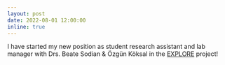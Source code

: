 ```yaml
---
layout: post
date: 2022-08-01 12:00:00
inline: true
---
```

I have started my new position as student research assistant and lab manager with Drs. Beate Sodian & Özgün Köksal in the <a href="https://www.psy.lmu.de/epp/forschung/explore/index.html" target="_blank">EXPLORE</a> project!
